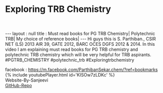 <h1>Exploring TRB Chemistry</h1><br><br>---
layout : null
title : Must read books for PG TRB Chemistry| Polytechnic TRB| My choice of reference books|
---
Hi guys this is S. Parthiban., CSIR NET (LS) 2013 AIR 39, GATE 2012, BARC OCES DGFS 2012 & 2014. In this video I am explaining must read books for PG TRB chemistry and polytechnic TRB chemistry which will be very helpful for TRB aspirants. 
#PGTRB_CHEMISTRY 
#polytechnic_trb
#Exploringtrbchemistry

facebook : https://m.facebook.com/ParthibanSekar.chem/?ref=bookmarks
{% include youtubePlayer.html id='KISOw7zLDKc' %}<br>Website-By-Sanjeevi <br> <a href='https://github.com/SSanjeevi/videos'>GitHub-Repo</a>